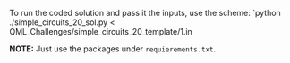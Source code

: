 To run the coded solution and pass it the inputs, use the scheme:
`python ./simple_circuits_20_sol.py < QML_Challenges/simple_circuits_20_template/1.in

**NOTE:**
Just use the packages under `requierements.txt`.
